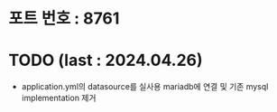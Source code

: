 # 포트 번호 : 8761

# TODO (last : 2024.04.26)
- application.yml의 datasource를 실사용 mariadb에 연결 및 기존 mysql implementation 제거